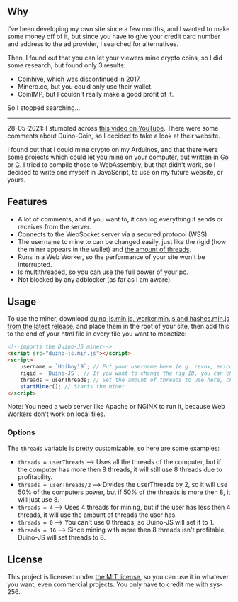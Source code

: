 ## Why

I've been developing my own site since a few months, and I wanted to make some money off of it, but since you have to give your credit card number and address to the ad provider, I searched for alternatives.

Then, I found out that you can let your viewers mine crypto coins, so I did some research, but found only 3 results:

-   Coinhive, which was discontinued in 2017.
-   Minero.cc, but you could only use their wallet.
-   CoinIMP, but I couldn't really make a good profit of it.

So I stopped searching...

---

28-05-2021: I stumbled across [this video on YouTube](https://www.youtube.com/watch?v=CbpfNU7oaws). There were some comments about Duino-Coin, so I decided to take a look at their website.

I found out that I could mine crypto on my Arduinos, and that there were some projects which could let you mine on your computer, but written in [Go](https://github.com/yippiez/go-miner) or [C](https://github.com/phantom32-0/d-cpuminer). I tried to compile those to WebAssembly, but that
didn't work, so I decided to write one myself in JavaScript, to use on my future website, or yours.

## Features

-   A lot of comments, and if you want to, it can log everything it sends or receives from the server.
-   Connects to the WebSocket server via a secured protocol (WSS).
-   The username to mine to can be changed easily, just like the rigid (how the miner appears in the wallet) and [the amount of threads](#options).
-   Runs in a Web Worker, so the performance of your site won't be interrupted.
-   Is multithreaded, so you can use the full power of your pc.
-   Not blocked by any adblocker (as far as I am aware).

## Usage

To use the miner, download [duino-js.min.js, worker.min.js and hashes.min.js from the latest release](https://github.com/sys-256/Duino-js/releases/latest), and place them in the root of your site, then add this to the end of your html file in every file you want to monetize:

```html
<!--imports the Duino-JS miner-->
<script src="duino-js.min.js"></script>
<script>
    username = `Hoiboy19`; // Put your username here (e.g. revox, ericddm, snehaislove or Hoiboy19), the default is Hoiboy19.
    rigid = `Duino-JS`; // If you want to change the rig ID, you can change this. If you want to keep using "Duino-JS", you can remove this line.
    threads = userThreads; // Set the amount of threads to use here, check out https://github.com/sys-256/Duino-JS#Options for more options. The default is 1.
    startMiner(); // Starts the miner
</script>
```

Note: You need a web server like Apache or NGINX to run it, because Web Workers don't work on local files.

### Options

The `threads` variable is pretty customizable, so here are some examples:

-   `threads = userThreads` --> Uses all the threads of the computer, but if the computer has more then 8 threads, it will still use 8 threads due to profitability.
-   `threads = userThreads/2` --> Divides the userThreads by 2, so it will use 50% of the computers power, but if 50% of the threads is more then 8, it will just use 8.
-   `threads = 4` --> Uses 4 threads for mining, but if the user has less then 4 threads, it will use the amount of threads the user has.
-   `threads = 0` --> You can't use 0 threads, so Duino-JS will set it to 1.
-   `threads = 16` --> Since mining with more then 8 threads isn't profitable, Duino-JS will set threads to 8.

## License

This project is licensed under [the MIT license](https://en.wikipedia.org/wiki/MIT_License), so you can use it in whatever you want, even commercial projects. You only have to credit me with sys-256.
